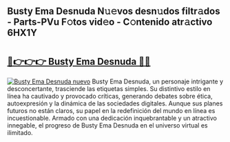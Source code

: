 ## Busty Ema Desnuda N𝚞𝚎vos desn𝚞dos filtr𝚊dos - Parts-PVu F𝚘tos vid𝚎o - C𝚘ntenido atr𝚊ctivo 6HX1Y

# <h2><a href="http://mb12xf3.tromn.icu/?c=Busty+Ema+Desnuda">🔗👉👉👉 Busty Ema Desnuda 🔗🔗</a></h2>

[![Busty Ema Desnuda nuevo](https://i.imgur.com/pEAQMta.gif)](http://mb12xf3.tromn.icu/?c=Busty+Ema+Desnuda)
Busty Ema Desnuda, un personaje intrigante y desconcertante, trasciende las etiquetas simples. Su distintivo estilo en línea ha cautivado y provocado críticas, generando debates sobre ética, autoexpresión y la dinámica de las sociedades digitales. Aunque sus planes futuros no están claros, su papel en la redefinición del mundo en línea es incuestionable. Armado con una dedicación inquebrantable y un atractivo innegable, el progreso de Busty Ema Desnuda en el universo virtual es ilimitado.
